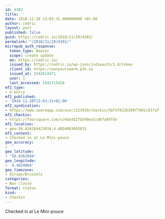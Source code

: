 ```yaml
---
id: 4382
title: ''
date: 2018-11-20 13:03:31.000000000 +01:00
author: cedric
layout: post
published: false
guid: https://cedric.io/2018/11/20/4382/
permalink: "/2018/11/20/4382/"
micropub_auth_response:
  token_type: Bearer
  scope: create update
  me: https://cedric.io/
  issued_by: https://cedric.io/wp-json/indieauth/1.0/token
  client_id: https://ownyourswarm.p3k.io
  issued_at: 1542614471
  user: 1
  last_accessed: 1542715428
mf2_type:
- h-entry
mf2_published:
- '2018-11-20T13:03:31+01:00'
mf2_syndication:
- https://www.swarmapp.com/user/223939/checkin/5bf3f813b399f7002c83faff
mf2_checkin:
- https://foursquare.com/v/4da432fb540ea1cdbfa89fde
mf2_location:
- geo:50.826284423934,4.4024863683815
mf2_content:
- Checked in at Le Mini-pouce
geo_accuracy:
- ''
geo_latitude:
- '50.8262844'
geo_longitude:
- '4.4024864'
geo_timezone:
- Europe/Brussels
categories:
- Non classé
format: status
kind:
- Checkin
---
```

Checked in at Le Mini-pouce